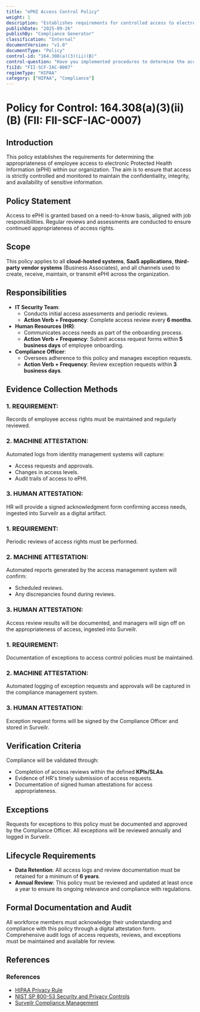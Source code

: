 ```yaml
---
title: "ePHI Access Control Policy"
weight: 1
description: "Establishes requirements for controlled access to electronic Protected Health Information (ePHI) based on job responsibilities."
publishDate: "2025-09-26"
publishBy: "Compliance Generator"
classification: "Internal"
documentVersion: "v1.0"
documentType: "Policy"
control-id: "164.308(a)(3)(ii)(B)"
control-question: "Have you implemented procedures to determine the access of an employee to EPHI is appropriate? (A)"
fiiId: "FII-SCF-IAC-0007"
regimeType: "HIPAA"
category: ["HIPAA", "Compliance"]
---
```


# Policy for Control: 164.308(a)(3)(ii)(B) (FII: FII-SCF-IAC-0007)

## Introduction
This policy establishes the requirements for determining the appropriateness of employee access to electronic Protected Health Information (ePHI) within our organization. The aim is to ensure that access is strictly controlled and monitored to maintain the confidentiality, integrity, and availability of sensitive information.

## Policy Statement
Access to ePHI is granted based on a need-to-know basis, aligned with job responsibilities. Regular reviews and assessments are conducted to ensure continued appropriateness of access rights. 

## Scope
This policy applies to all **cloud-hosted systems**, **SaaS applications**, **third-party vendor systems** (Business Associates), and all channels used to create, receive, maintain, or transmit ePHI across the organization.

## Responsibilities
- **IT Security Team**: 
  - Conducts initial access assessments and periodic reviews.
  - **Action Verb + Frequency**: Complete access review every **6 months**.
- **Human Resources (HR)**:
  - Communicates access needs as part of the onboarding process.
  - **Action Verb + Frequency**: Submit access request forms within **5 business days** of employee onboarding.
- **Compliance Officer**:
  - Oversees adherence to this policy and manages exception requests.
  - **Action Verb + Frequency**: Review exception requests within **3 business days**.

## Evidence Collection Methods
### 1. REQUIREMENT: 
Records of employee access rights must be maintained and regularly reviewed.

### 2. MACHINE ATTESTATION:
Automated logs from identity management systems will capture:
- Access requests and approvals.
- Changes in access levels.
- Audit trails of access to ePHI.

### 3. HUMAN ATTESTATION:
HR will provide a signed acknowledgment form confirming access needs, ingested into Surveilr as a digital artifact.

### 1. REQUIREMENT: 
Periodic reviews of access rights must be performed.

### 2. MACHINE ATTESTATION:
Automated reports generated by the access management system will confirm:
- Scheduled reviews.
- Any discrepancies found during reviews.

### 3. HUMAN ATTESTATION:
Access review results will be documented, and managers will sign off on the appropriateness of access, ingested into Surveilr.

### 1. REQUIREMENT: 
Documentation of exceptions to access control policies must be maintained.

### 2. MACHINE ATTESTATION:
Automated logging of exception requests and approvals will be captured in the compliance management system.

### 3. HUMAN ATTESTATION:
Exception request forms will be signed by the Compliance Officer and stored in Surveilr.

## Verification Criteria
Compliance will be validated through:
- Completion of access reviews within the defined **KPIs/SLAs**.
- Evidence of HR's timely submission of access requests.
- Documentation of signed human attestations for access appropriateness.

## Exceptions
Requests for exceptions to this policy must be documented and approved by the Compliance Officer. All exceptions will be reviewed annually and logged in Surveilr.

## Lifecycle Requirements
- **Data Retention**: All access logs and review documentation must be retained for a minimum of **6 years**.
- **Annual Review**: This policy must be reviewed and updated at least once a year to ensure its ongoing relevance and compliance with regulations.

## Formal Documentation and Audit
All workforce members must acknowledge their understanding and compliance with this policy through a digital attestation form. Comprehensive audit logs of access requests, reviews, and exceptions must be maintained and available for review.

## References
### References
- [HIPAA Privacy Rule](https://www.hhs.gov/hipaa/for-professionals/privacy/index.html)
- [NIST SP 800-53 Security and Privacy Controls](https://csrc.nist.gov/publications/detail/sp/800-53/rev-5/final)
- [Surveilr Compliance Management](https://www.surveilr.com)